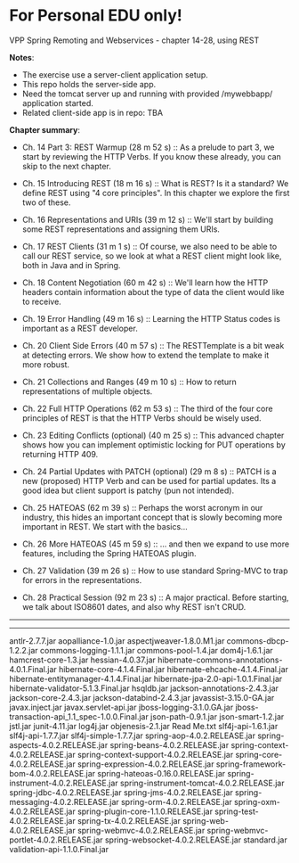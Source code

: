 # For Personal EDU only! #

VPP Spring Remoting and Webservices - chapter 14-28, using REST

**Notes**: 
 - The exercise use a server-client application setup.
 - This repo holds the server-side app.
 - Need the tomcat server up and running with provided /mywebbapp/ application started.
 - Related client-side app is in repo: TBA

**Chapter summary**:
- Ch. 14 Part 3: REST Warmup (28 m 52 s) :: As a prelude to part 3, we
	start by reviewing the HTTP Verbs. If you know these already, you
	can skip to the next chapter.
- Ch. 15 Introducing REST (18 m 16 s) :: What is REST? Is it a standard? We
define REST using "4 core principles". In this chapter we explore the
first two of these.

- Ch. 16 Representations and URIs (39 m 12 s) :: We'll start by building some
REST representations and assigning them URIs.

- Ch. 17 REST Clients (31 m 1 s) :: Of course, we also need to be able to call
our REST service, so we look at what a REST client might look like,
both in Java and in Spring.

- Ch. 18 Content Negotiation (60 m 42 s) :: We'll learn how the HTTP headers
contain information about the type of data the client would like to
receive.

- Ch. 19 Error Handling (49 m 16 s) :: Learning the HTTP Status codes is
important as a REST developer.

- Ch. 20 Client Side Errors (40 m 57 s) :: The RESTTemplate is a bit weak at
detecting errors. We show how to extend the template to make it more
robust.

- Ch. 21 Collections and Ranges (49 m 10 s) :: How to return representations
of multiple objects.

- Ch. 22 Full HTTP Operations (62 m 53 s) :: The third of the four core
principles of REST is that the HTTP Verbs should be wisely used.

- Ch. 23 Editing Conflicts (optional) (40 m 25 s) :: This advanced chapter
shows how you can implement optimistic locking for PUT operations by
returning HTTP 409.

- Ch. 24 Partial Updates with PATCH (optional) (29 m 8 s) :: PATCH is a new
(proposed) HTTP Verb and can be used for partial updates. Its a good
idea but client support is patchy (pun not intended).

- Ch. 25 HATEOAS (62 m 39 s) :: Perhaps the worst acronym in our industry,
this hides an important concept that is slowly becoming more important
in REST. We start with the basics...

- Ch. 26 More HATEOAS (45 m 59 s) :: ... and then we expand to use more features, including the Spring HATEOAS plugin.		

- Ch. 27 Validation (39 m 26 s) :: How to use standard Spring-MVC to trap for
errors in the representations.

- Ch. 28 Practical Session (92 m 23 s) :: A major practical. Before starting,
we talk about ISO8601 dates, and also why REST isn't CRUD.
---------------------------------------
---------------------------------------
antlr-2.7.7.jar
aopalliance-1.0.jar
aspectjweaver-1.8.0.M1.jar
commons-dbcp-1.2.2.jar
commons-logging-1.1.1.jar
commons-pool-1.4.jar
dom4j-1.6.1.jar
hamcrest-core-1.3.jar
hessian-4.0.37.jar
hibernate-commons-annotations-4.0.1.Final.jar
hibernate-core-4.1.4.Final.jar
hibernate-ehcache-4.1.4.Final.jar
hibernate-entitymanager-4.1.4.Final.jar
hibernate-jpa-2.0-api-1.0.1.Final.jar
hibernate-validator-5.1.3.Final.jar
hsqldb.jar
jackson-annotations-2.4.3.jar
jackson-core-2.4.3.jar
jackson-databind-2.4.3.jar
javassist-3.15.0-GA.jar
javax.inject.jar
javax.servlet-api.jar
jboss-logging-3.1.0.GA.jar
jboss-transaction-api_1.1_spec-1.0.0.Final.jar
json-path-0.9.1.jar
json-smart-1.2.jar
jstl.jar
junit-4.11.jar
log4j.jar
objenesis-2.1.jar
Read Me.txt
slf4j-api-1.6.1.jar
slf4j-api-1.7.7.jar
slf4j-simple-1.7.7.jar
spring-aop-4.0.2.RELEASE.jar
spring-aspects-4.0.2.RELEASE.jar
spring-beans-4.0.2.RELEASE.jar
spring-context-4.0.2.RELEASE.jar
spring-context-support-4.0.2.RELEASE.jar
spring-core-4.0.2.RELEASE.jar
spring-expression-4.0.2.RELEASE.jar
spring-framework-bom-4.0.2.RELEASE.jar
spring-hateoas-0.16.0.RELEASE.jar
spring-instrument-4.0.2.RELEASE.jar
spring-instrument-tomcat-4.0.2.RELEASE.jar
spring-jdbc-4.0.2.RELEASE.jar
spring-jms-4.0.2.RELEASE.jar
spring-messaging-4.0.2.RELEASE.jar
spring-orm-4.0.2.RELEASE.jar
spring-oxm-4.0.2.RELEASE.jar
spring-plugin-core-1.1.0.RELEASE.jar
spring-test-4.0.2.RELEASE.jar
spring-tx-4.0.2.RELEASE.jar
spring-web-4.0.2.RELEASE.jar
spring-webmvc-4.0.2.RELEASE.jar
spring-webmvc-portlet-4.0.2.RELEASE.jar
spring-websocket-4.0.2.RELEASE.jar
standard.jar
validation-api-1.1.0.Final.jar
